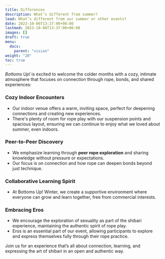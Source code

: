 ```yaml
---
title: Differences
description: What’s different from summer?
lead: What’s different from our summer or other events?
date: 2023-10-06T13:37:00+00:00
lastmod: 2023-10-06T13:37:00+00:00
images: []
draft: true
menu: 
  docs:
    parent: "vision"
weight: "20"
toc: true
---
```


_Bottoms Up!_ is excited to welcome the colder months with a cozy, intimate atmosphere that focuses on connection through rope, bonds, and shared experiences:

### Cozy Indoor Encounters

- Our indoor venue offers a warm, inviting space, perfect for deepening connections and creating new experiences.
- There's plenty of room for rope play with our suspension points and spacious layout, ensuring we can continue to enjoy what we loved about summer, even indoors.

### Peer-to-Peer Discovery

- We emphasize learning through **peer rope exploration** and sharing knowledge without pressure or expectations.
- Our focus is on connection and how rope can deepen bonds beyond just technique.

### Collaborative Learning Spirit

- At Bottoms Up! Winter, we create a supportive environment where everyone can grow and learn together, free from commercial interests.

### Embracing Eros

- We encourage the exploration of sexuality as part of the shibari experience, maintaining the authentic spirit of rope play.
- Eros is an essential part of our event, allowing participants to explore and express themselves fully through their rope practice.

Join us for an experience that’s all about connection, learning, and expressing the art of shibari in an open and authentic way.
